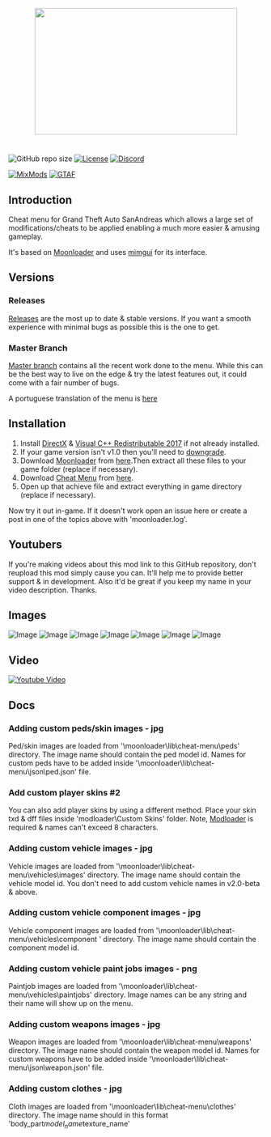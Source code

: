 
<p align="center">
  <img width="400" height="250" src="https://i.imgur.com/fZ71SbF.png">
</p>

#
![GitHub repo size](https://img.shields.io/github/repo-size/user-grinch/Cheat-Menu?label=Size&style=for-the-badge)
[![License](https://img.shields.io/github/license/user-grinch/Cheat-Menu?style=for-the-badge)](https://github.com/user-grinch/Cheat-Menu/blob/master/LICENSE)
[![Discord](https://img.shields.io/discord/689515979847237649?label=Discord&style=for-the-badge)](https://discord.gg/ZzW7kmf)

[![MixMods](https://img.shields.io/badge/Topic-Mixmods-%234e4784?style=for-the-badge)](https://forum.mixmods.com.br/f5-scripts-codigos/t1777-lua-cheat-menu)
[![GTAF](https://img.shields.io/badge/Topic-GTA%20Forums-%23244052?style=for-the-badge)](https://gtaforums.com/topic/930023-mooncheat-menu/)
## Introduction

Cheat menu for Grand Theft Auto SanAndreas which allows a large set of modifications/cheats to be applied enabling a much more easier & amusing gameplay.

It's based on [Moonloader](https://gtaforums.com/topic/890987-moonloader/) and uses [mimgui](https://github.com/THE-FYP/mimgui) for its interface.

## Versions

### Releases
[Releases](https://github.com/inanahammad/Cheat-Menu/releases) are the most up to date & stable versions. If you want a smooth experience with minimal bugs as possible this is the one to get.

### Master Branch
[Master branch](https://github.com/inanahammad/Cheat-Menu) contains all the recent work done to the menu. While this can be the best way to live on the edge & try the latest features out, it could come with a fair number of bugs.

A portuguese translation of the menu is [here](https://github.com/Dowglass/Cheat-Menu)

## Installation

1. Install [DirectX](https://www.microsoft.com/en-us/download/details.aspx?id=35) &  [Visual C++ Redistributable 2017](https://aka.ms/vs/16/release/vc_redist.x86.exe) if not already installed.
2. If your game version isn't v1.0 then you'll need to [downgrade](https://gtaforums.com/topic/927016-san-andreas-downgrader/).
3. Download [Moonloader](https://gtaforums.com/topic/890987-moonloader/) from [here](https://blast.hk/moonloader/files/moonloader-026.zip).Then extract all these files to your game folder (replace if necessary).
4. Download [Cheat Menu](https://forum.mixmods.com.br/f5-scripts-codigos/t1777-lua-cheat-menu) from [here](https://github.com/inanahammad/Cheat-Menu/releases).
5. Open up that achieve file and extract everything in game directory (replace if necessary).

Now try it out in-game. If it doesn't work open an issue here or create a post in one of the topics above with 'moonloader.log'.

## Youtubers

If you're making videos about this mod link to this GitHub repository, don't reupload this mod simply cause you can. It'll help me to provide better support & in development. Also it'd be great if you keep my name in your video description. Thanks.

## Images
![Image](https://i.imgur.com/Y7iYbUo.jpg)
![Image](https://i.imgur.com/RwaSaSg.jpg)
![Image](https://i.imgur.com/7EYPtDn.jpg)
![Image](https://i.imgur.com/dYiIxo7.jpg)
![Image](https://i.imgur.com/Uf24JGR.jpg)
![Image](https://i.imgur.com/s7V6FOv.jpg)
![Image](https://i.imgur.com/1SgP0KV.jpg)


## Video

[![Youtube Video](https://img.youtube.com/vi/XF1bhn74s2M/0.jpg)](https://www.youtube.com/watch?v=XF1bhn74s2M)


## Docs 

### Adding custom peds/skin images - jpg

Ped/skin images are loaded from '\moonloader\lib\cheat-menu\peds\' directory. The image name should contain the ped model id. Names for custom peds have to be added inside '\moonloader\lib\cheat-menu\json\ped.json' file.

### Add custom player skins #2

You can also add player skins by using a different method. Place your skin txd & dff files inside 'modloader\Custom Skins\' folder. Note, [Modloader](https://gtaforums.com/topic/669520-mod-loader/) is required & names can't exceed 8 characters. 

### Adding custom vehicle images - jpg

Vehicle images are loaded from '\moonloader\lib\cheat-menu\vehicles\images\' directory. The image name should contain the vehicle model id. You don't need to add custom vehicle names in v2.0-beta & above.

### Adding custom vehicle component images - jpg

Vehicle component images are loaded from '\moonloader\lib\cheat-menu\vehicles\component \' directory. The image name should contain the component model id.

### Adding custom vehicle paint jobs images - png

Paintjob images are loaded from '\moonloader\lib\cheat-menu\vehicles\paintjobs\' directory. Image names can be any string and their name will show up on the menu.

### Adding custom weapons images - jpg

Weapon images are loaded from '\moonloader\lib\cheat-menu\weapons\' directory. The image name should contain the weapon model id. Names for custom weapons have to be added inside '\moonloader\lib\cheat-menu\json\weapon.json' file.

### Adding custom clothes - jpg

Cloth images are loaded from '\moonloader\lib\cheat-menu\clothes\' directory. The image name should in this format 'body_part$model_name$texture_name'
